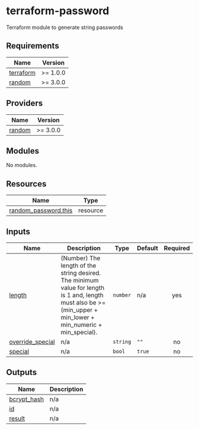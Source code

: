 # terraform-password
Terraform module to generate string passwords


<!-- BEGINNING OF PRE-COMMIT-TERRAFORM DOCS HOOK -->
## Requirements

| Name | Version |
|------|---------|
| <a name="requirement_terraform"></a> [terraform](#requirement\_terraform) | >= 1.0.0 |
| <a name="requirement_random"></a> [random](#requirement\_random) | >= 3.0.0 |

## Providers

| Name | Version |
|------|---------|
| <a name="provider_random"></a> [random](#provider\_random) | >= 3.0.0 |

## Modules

No modules.

## Resources

| Name | Type |
|------|------|
| [random_password.this](https://registry.terraform.io/providers/hashicorp/random/latest/docs/resources/password) | resource |

## Inputs

| Name | Description | Type | Default | Required |
|------|-------------|------|---------|:--------:|
| <a name="input_length"></a> [length](#input\_length) | (Number) The length of the string desired. The minimum value for length is 1 and, length must also be >= (min\_upper + min\_lower + min\_numeric + min\_special). | `number` | n/a | yes |
| <a name="input_override_special"></a> [override\_special](#input\_override\_special) | n/a | `string` | `""` | no |
| <a name="input_special"></a> [special](#input\_special) | n/a | `bool` | `true` | no |

## Outputs

| Name | Description |
|------|-------------|
| <a name="output_bcrypt_hash"></a> [bcrypt\_hash](#output\_bcrypt\_hash) | n/a |
| <a name="output_id"></a> [id](#output\_id) | n/a |
| <a name="output_result"></a> [result](#output\_result) | n/a |
<!-- END OF PRE-COMMIT-TERRAFORM DOCS HOOK -->
